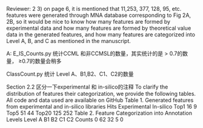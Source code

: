 Reviewer: 2
3) on page 6, it is mentioned that 11,253, 377, 128, 95, etc. 
features were generated through MNA database corresponding to Fig 2A, 2B, 
so it would be nice to know 
how many features are formed by experimental data and how many features are formed by theoretical value data in the generated features, 
and how many features are categorized into Level A, B, and C as mentioned in the manuscript.

A: 
E_IS_Counts.py 统计CCML 和非CCMSL的数量，其实统计的是 > 0.7的数量， ≥0.7的数量会稍多

ClassCount.py 统计 Level A、B1,B2、C1、C2的数量


Section 2.2 区分一下experimental 和 in-silico的注释 
To clarify the distribution of features their categorization, we provide the following tables. All code and data used are available on GitHub
Table 1. Generated features from experimental and in-silico libraries
Hits	Experimental	In-silico
Top1	16	9
Top5	51	44
Top20	125	252
Table 2. Feature Categorization into Annotation Levels
Level	A	B1	B2	C1	C2
Counts	0	62	32	5	0
